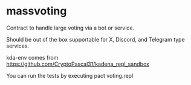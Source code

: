 # massvoting
 Contract to handle large voting via a bot or service.

 Should be out of the box supportable for X, Discord, and Telegram type services.  

 kda-env comes from https://github.com/CryptoPascal31/kadena_repl_sandbox

You can run the tests by executing pact voting.repl